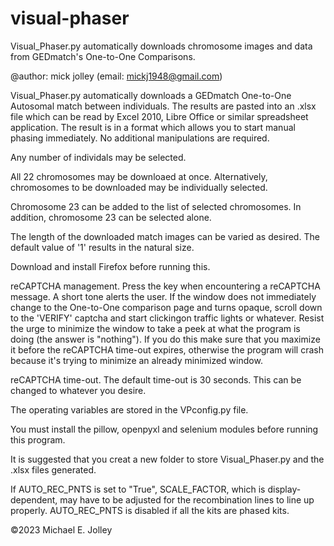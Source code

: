 # visual-phaser
Visual_Phaser.py automatically downloads chromosome images and data from GEDmatch's 
One-to-One Comparisons.

@author: mick jolley (email: mickj1948@gmail.com)

Visual_Phaser.py automatically downloads a GEDmatch One-to-One Autosomal match between
individuals. The results are pasted into an .xlsx file which can be read by
Excel 2010, Libre Office or similar spreadsheet application. The result is in a format 
which allows you to start manual phasing immediately. No additional manipulations are 
required.

Any number of individals may be selected.

All 22 chromosomes may be downloaed at once. Alternatively, chromosomes to be
downloaded may be individually selected.

Chromosome 23 can be added to the list of selected chromosomes. In addition,
chromosome 23 can be selected alone.

The length of the downloaded match images can be varied as desired. The default
value of '1' results in the natural size.

Download and install Firefox before running this. 

reCAPTCHA management.
Press the <Enter> key when encountering a reCAPTCHA message. A short tone
alerts the user. If the window does not immediately change to the One-to-One
comparison page and turns opaque, scroll down to the 'VERIFY' captcha and start
clickingon traffic lights or whatever. Resist the urge to minimize the window 
to take a peek at what the program is doing (the answer is "nothing"). If you
do this make sure that you maximize it before the reCAPTCHA time-out expires,
otherwise the program will crash because it's trying to minimize an already 
minimized window. 

reCAPTCHA time-out.
The default time-out is 30 seconds. This can be changed to whatever you desire.

The operating variables are stored in the VPconfig.py file.

You must install the pillow, openpyxl and selenium modules before running this
program.

It is suggested that you creat a new folder to store Visual_Phaser.py
and the .xlsx files generated.

If AUTO_REC_PNTS is set to "True", SCALE_FACTOR, which is display-dependent, may 
have to be adjusted for the recombination lines to line up properly. AUTO_REC_PNTS 
is disabled if all the kits are phased kits. 

©2023 Michael E. Jolley
